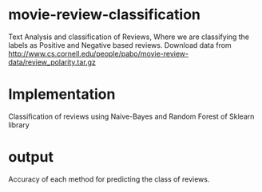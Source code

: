 # movie-review-classification
Text Analysis and classification of Reviews, Where we are classifying the labels as Positive and Negative based reviews. 
Download data from
http://www.cs.cornell.edu/people/pabo/movie-review-data/review_polarity.tar.gz


# Implementation
Classification of reviews using Naive-Bayes and Random Forest of Sklearn library

# output
Accuracy of each method for predicting the class of reviews.
